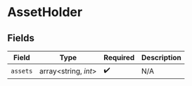 # AssetHolder


## Fields

| Field                | Type                 | Required             | Description          |
| -------------------- | -------------------- | -------------------- | -------------------- |
| `assets`             | array<string, *int*> | :heavy_check_mark:   | N/A                  |